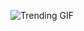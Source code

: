 ![Trending GIF](https://media1.giphy.com/media/v1.Y2lkPThiYjIxNzcyZGJ1OHNmamZoZ2c1bXZ0ZmV6eWY3ZWZvbW82bWxpM2hya2k4MHc5bCZlcD12MV9naWZzX3NlYXJjaCZjdD1n/YQitE4YNQNahy/giphy.gif)
